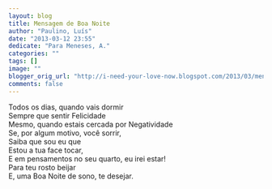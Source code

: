 ```yaml
---
layout: blog
title: Mensagem de Boa Noite
author: "Paulino, Luís"
date: "2013-03-12 23:55"
dedicate: "Para Meneses, A."
categories: ""
tags: []
image: ""
blogger_orig_url: "http://i-need-your-love-now.blogspot.com/2013/03/mensagem-de-boa-noite.html"
comments: false
---
```


Todos os dias, quando vais dormir\
Sempre que sentir Felicidade\
Mesmo, quando estais cercada por Negatividade\
Se, por algum motivo, você sorrir,\
Saiba que sou eu que\
Estou a tua face tocar,\
E em pensamentos no seu quarto, eu irei estar!\
Para teu rosto beijar\
E, uma Boa Noite de sono, te desejar.
